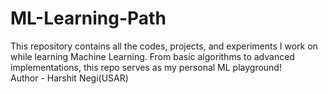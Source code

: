 # ML-Learning-Path
This repository contains all the codes, projects, and experiments I work on while learning Machine Learning. From basic algorithms to advanced implementations, this repo serves as my personal ML playground!
<br>
Author - Harshit Negi(USAR)
